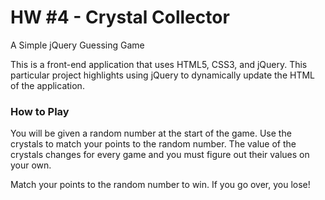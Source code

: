 # HW #4 - Crystal Collector
A Simple jQuery Guessing Game

This is a front-end application that uses HTML5, CSS3, and jQuery. This particular project highlights using jQuery to dynamically update the HTML of the application.

### How to Play
You will be given a random number at the start of the game. Use the crystals to match your points to the random number. The value of the crystals changes for every game and you must figure out their values on your own.

Match your points to the random number to win. If you go over, you lose!